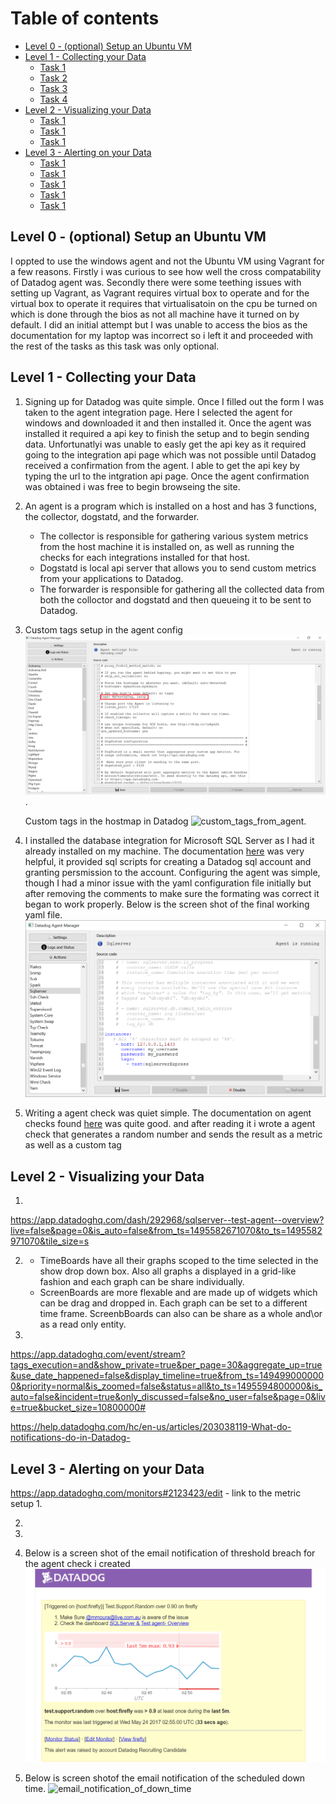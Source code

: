 Table of contents
=================

- [Level 0 - (optional) Setup an Ubuntu VM](#level-0---(optional)-Setup-an-Ubuntu-VM)
- [Level 1 - Collecting your Data](#level-1)
	* [Task 1](#task-1)
	* [Task 2](#task-2)
	* [Task 3](#task-3)
	* [Task 4](#task-4)
- [Level 2 - Visualizing your Data](#level-2)
	* [Task 1](#task-1)
	* [Task 1](#task-2)
	* [Task 1](#task-3)
- [Level 3 - Alerting on your Data](#level-3---Alerting-on-your-Data)
	* [Task 1](#task-1)
	* [Task 1](#task-2)
	* [Task 1](#task-3)
	* [Task 1](#task-4)
	* [Task 1](#task-5)



## Level 0 - (optional) Setup an Ubuntu VM

I oppted to use the windows agent and not the Ubuntu VM using Vagrant for a few reasons. Firstly i was curious to see how well the cross compatability of Datadog agent was. 
Secondly there were some teething issues with setting up Vagrant, as Vagrant requires virtual box to operate and for the virtual box to operate it requires that virtualisatoin on the cpu be turned on which is done through the bios as not all machine have it turned on by default. I did an initial attempt but I was unable to access the bios as the documentation for my laptop was incorrect so i left it and proceeded with the rest of the tasks as this task was only optional.

## Level 1 - Collecting your Data

1. Signing up for Datadog was quite simple. Once I filled out the form I was taken to the agent integration page. Here I selected the agent for windows and downloaded it and then installed it. Once the agent was installed it required a api key to finish the setup and to begin sending data. Unfortunatlyi was unable to easly get the api key as it required going to the integration api page which was not possible until Datadog received a confirmation from the agent. I able to get the api key by typing the url to the intgration api page. Once the agent confirmation was obtained i was free to begin browseing the site. 

2. An agent is a program which is installed on a host and has 3 functions, the collector, dogstatd, and the forwarder.
    - The collector is responsible for gathering various system metrics from the host machine it is installed on, as well as running the checks for each integrations installed for that host.
    - Dogstatd is local api server that allows you to send custom metrics from your applications to Datadog.
    - The forwarder is responsible for gathering all the collected data from both the colloctor and dogstatd and then queueing it to be sent to Datadog.

3.  Custom tags setup in the agent config ![custom_host_tags](images/custom_host_tags.png). 

    Custom tags in the hostmap in Datadog ![custom_tags_from_agent](custom_tags_from_agent.png).

4. I installed the database integration for Microsoft SQL Server as I had it already installed on my machine. The documentation [here](https://app.datadoghq.com/account/settings#integrations/sql_server) was very helpful, it provided sql scripts for creating a Datadog sql account and granting persmission to the account. Configuring the agent was simple, though I had a minor issue with the yaml configuration file initially but after removing the comments to make sure the formating was correct it began to work properly. Below is the screen shot of the final working yaml file.
![sql_server_agent_config](images/sql_server_agent_config.png)

5. Writing a agent check was quiet simple. The documentation on agent checks found [here](http://docs.datadoghq.com/guides/agent_checks/) was quite good. and after reading it i wrote a agent check that generates a random number and sends the result as a metric as well as a custom tag

## Level 2 - Visualizing your Data

1.
https://app.datadoghq.com/dash/292968/sqlserver--test-agent--overview?live=false&page=0&is_auto=false&from_ts=1495582671070&to_ts=1495582971070&tile_size=s

2. 
   - TimeBoards have all their graphs scoped to the time selected in the show drop down box. Also all graphs a displayed in a grid-like fashion and each graph can be share individually.
   - ScreenBoards are more flexable and are made up of widgets which can be drag and dropped in. Each graph can be set to a different time frame. ScreenbBoards can also can be share as a whole and\or as a read only entity.
3.
https://app.datadoghq.com/event/stream?tags_execution=and&show_private=true&per_page=30&aggregate_up=true&use_date_happened=false&display_timeline=true&from_ts=1494990000000&priority=normal&is_zoomed=false&status=all&to_ts=1495594800000&is_auto=false&incident=true&only_discussed=false&no_user=false&page=0&live=true&bucket_size=10800000#

 https://help.datadoghq.com/hc/en-us/articles/203038119-What-do-notifications-do-in-Datadog-

## Level 3 - Alerting on your Data


https://app.datadoghq.com/monitors#2123423/edit  - link to the metric setup
1.

2.

3.

4. Below is a screen shot of the email notification of threshold breach for the agent check i created
![email_alert](images/email_alert.png)

5. Below is screen shotof the email notification of the scheduled down time.
![email_notification_of_down_time](email_notification_of_down_time.png)

